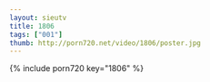```yaml
--- 
layout: sieutv
title: 1806
tags: ["001"]
thumb: http://porn720.net/video/1806/poster.jpg
---
```

{% include porn720 key="1806" %} 
